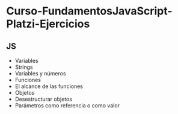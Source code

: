 # Curso-FundamentosJavaScript-Platzi-Ejercicios
## JS

- Variables
- Strings
- Variables y números
- Funciones
- El alcance de las funciones
- Objetos
- Desestructurar objetos
- Parámetros como referencia o como valor